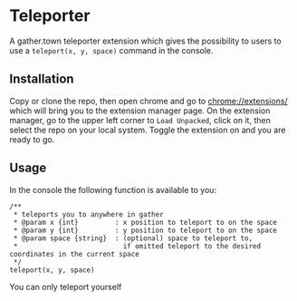 # Teleporter
A gather.town teleporter extension which gives the possibility to users to use a `teleport(x, y, space)` command in the console.

## Installation
Copy or clone the repo, then open chrome and go to [chrome://extensions/](chrome://extensions/) which will bring you to the extension manager page.
On the extension manager, go to the upper left corner to `Load Unpacked`, click on it, then select the repo on your local system.
Toggle the extension on and you are ready to go.

## Usage
In the console the following function is available to you:
```
/**
 * teleports you to anywhere in gather
 * @param x {int}         : x position to teleport to on the space
 * @param y {int}         : y position to teleport to on the space
 * @param space {string}  : (optional) space to teleport to, 
 *                          if omitted teleport to the desired coordinates in the current space
 */
teleport(x, y, space)
```
You can only teleport yourself
